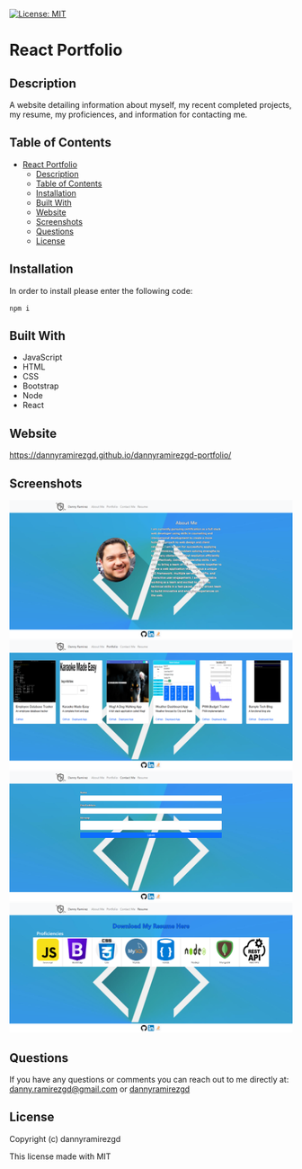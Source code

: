 [![License: MIT](https://img.shields.io/badge/License-MIT-yellow.svg)](https://opensource.org/licenses/MIT)
# React Portfolio

## Description
A website detailing information about myself, my recent completed projects, my resume, my proficiences, and information for contacting me.

## Table of Contents
- [React Portfolio](#react-portfolio)
  - [Description](#description)
  - [Table of Contents](#table-of-contents)
  - [Installation](#installation)
  - [Built With](#built-with)
  - [Website](#website)
  - [Screenshots](#screenshots)
  - [Questions](#questions)
  - [License](#license)
## Installation
In order to install please enter the following code:
```
npm i 
```
## Built With
* JavaScript
* HTML
* CSS
* Bootstrap
* Node
* React

## Website
https://dannyramirezgd.github.io/dannyramirezgd-portfolio/

## Screenshots
![screenshot](./src/assets/images/screenshot1.png)
![screenshot](./src/assets/images/screenshot2.png)
![screenshot](./src/assets/images/screenshot3.png)
![screenshot](./src/assets/images/screenshot4.png)


## Questions
If you have any questions or comments you can reach out to me directly at: danny.ramirezgd@gmail.com or [dannyramirezgd](https://github.com/dannyramirezgd)
  
## License
Copyright (c) dannyramirezgd

This license made with MIT
  
